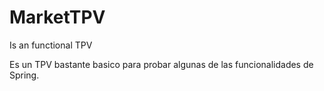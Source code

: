 # MarketTPV
Is an functional TPV


Es un TPV bastante basico para probar algunas de las funcionalidades de Spring.
